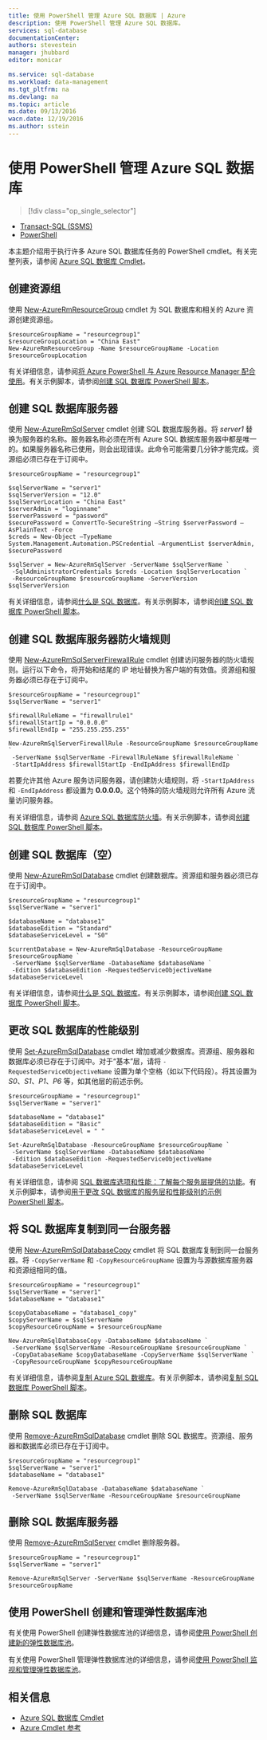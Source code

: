 ```yaml
---
title: 使用 PowerShell 管理 Azure SQL 数据库 | Azure
description: 使用 PowerShell 管理 Azure SQL 数据库。
services: sql-database
documentationCenter: 
authors: stevestein
manager: jhubbard
editor: monicar

ms.service: sql-database
ms.workload: data-management
ms.tgt_pltfrm: na
ms.devlang: na
ms.topic: article
ms.date: 09/13/2016
wacn.date: 12/19/2016
ms.author: sstein
---
```


# 使用 PowerShell 管理 Azure SQL 数据库

> [!div class="op_single_selector"]
- [Transact-SQL (SSMS)](./sql-database-manage-azure-ssms.md)
- [PowerShell](./sql-database-command-line-tools.md)

本主题介绍用于执行许多 Azure SQL 数据库任务的 PowerShell cmdlet。有关完整列表，请参阅 [Azure SQL 数据库 Cmdlet](https://msdn.microsoft.com/zh-cn/library/mt574084.aspx)。

## 创建资源组

使用 [New-AzureRmResourceGroup](https://msdn.microsoft.com/zh-cn/library/azure/mt759837.aspx) cmdlet 为 SQL 数据库和相关的 Azure 资源创建资源组。

    $resourceGroupName = "resourcegroup1"
    $resourceGroupLocation = "China East"
    New-AzureRmResourceGroup -Name $resourceGroupName -Location $resourceGroupLocation

有关详细信息，请参阅[将 Azure PowerShell 与 Azure Resource Manager 配合使用](../azure-resource-manager/powershell-azure-resource-manager.md)。有关示例脚本，请参阅[创建 SQL 数据库 PowerShell 脚本](./sql-database-get-started-powershell.md#create-a-sql-database-powershell-script)。

## 创建 SQL 数据库服务器

使用 [New-AzureRmSqlServer](https://msdn.microsoft.com/zh-cn/library/azure/mt603715.aspx) cmdlet 创建 SQL 数据库服务器。将 *server1* 替换为服务器的名称。服务器名称必须在所有 Azure SQL 数据库服务器中都是唯一的。如果服务器名称已使用，则会出现错误。此命令可能需要几分钟才能完成。资源组必须已存在于订阅中。

    $resourceGroupName = "resourcegroup1"

    $sqlServerName = "server1"
    $sqlServerVersion = "12.0"
    $sqlServerLocation = "China East"
    $serverAdmin = "loginname"
    $serverPassword = "password" 
    $securePassword = ConvertTo-SecureString –String $serverPassword –AsPlainText -Force
    $creds = New-Object –TypeName System.Management.Automation.PSCredential –ArgumentList $serverAdmin, $securePassword
    
    $sqlServer = New-AzureRmSqlServer -ServerName $sqlServerName `
     -SqlAdministratorCredentials $creds -Location $sqlServerLocation `
     -ResourceGroupName $resourceGroupName -ServerVersion $sqlServerVersion

有关详细信息，请参阅[什么是 SQL 数据库](./sql-database-technical-overview.md)。有关示例脚本，请参阅[创建 SQL 数据库 PowerShell 脚本](./sql-database-get-started-powershell.md#create-a-sql-database-powershell-script)。

## 创建 SQL 数据库服务器防火墙规则

使用 [New-AzureRmSqlServerFirewallRule](https://msdn.microsoft.com/zh-cn/library/azure/mt603860.aspx) cmdlet 创建访问服务器的防火墙规则。运行以下命令，将开始和结尾的 IP 地址替换为客户端的有效值。资源组和服务器必须已存在于订阅中。

    $resourceGroupName = "resourcegroup1"
    $sqlServerName = "server1"

    $firewallRuleName = "firewallrule1"
    $firewallStartIp = "0.0.0.0"
    $firewallEndIp = "255.255.255.255"

    New-AzureRmSqlServerFirewallRule -ResourceGroupName $resourceGroupName `
     -ServerName $sqlServerName -FirewallRuleName $firewallRuleName `
     -StartIpAddress $firewallStartIp -EndIpAddress $firewallEndIp

若要允许其他 Azure 服务访问服务器，请创建防火墙规则，将 `-StartIpAddress` 和 `-EndIpAddress` 都设置为 **0.0.0.0**。这个特殊的防火墙规则允许所有 Azure 流量访问服务器。

有关详细信息，请参阅 [Azure SQL 数据库防火墙](./sql-database-firewall-configure.md)。有关示例脚本，请参阅[创建 SQL 数据库 PowerShell 脚本](./sql-database-get-started-powershell.md#create-a-sql-database-powershell-script)。

## 创建 SQL 数据库（空）

使用 [New-AzureRmSqlDatabase](https://msdn.microsoft.com/zh-cn/library/azure/mt619339.aspx) cmdlet 创建数据库。资源组和服务器必须已存在于订阅中。

    $resourceGroupName = "resourcegroup1"
    $sqlServerName = "server1"

    $databaseName = "database1"
    $databaseEdition = "Standard"
    $databaseServiceLevel = "S0"

    $currentDatabase = New-AzureRmSqlDatabase -ResourceGroupName $resourceGroupName `
     -ServerName $sqlServerName -DatabaseName $databaseName `
     -Edition $databaseEdition -RequestedServiceObjectiveName $databaseServiceLevel

有关详细信息，请参阅[什么是 SQL 数据库](./sql-database-technical-overview.md)。有关示例脚本，请参阅[创建 SQL 数据库 PowerShell 脚本](./sql-database-get-started-powershell.md#create-a-sql-database-powershell-script)。

## 更改 SQL 数据库的性能级别

使用 [Set-AzureRmSqlDatabase](https://msdn.microsoft.com/zh-cn/library/azure/mt619433.aspx) cmdlet 增加或减少数据库。资源组、服务器和数据库必须已存在于订阅中。对于“基本”层，请将 `-RequestedServiceObjectiveName` 设置为单个空格（如以下代码段）。将其设置为 *S0*、*S1*、*P1*、*P6* 等，如其他层的前述示例。

    $resourceGroupName = "resourcegroup1"
    $sqlServerName = "server1"

    $databaseName = "database1"
    $databaseEdition = "Basic"
    $databaseServiceLevel = " "

    Set-AzureRmSqlDatabase -ResourceGroupName $resourceGroupName `
     -ServerName $sqlServerName -DatabaseName $databaseName `
     -Edition $databaseEdition -RequestedServiceObjectiveName $databaseServiceLevel

有关详细信息，请参阅 [SQL 数据库选项和性能：了解每个服务层提供的功能](./sql-database-service-tiers.md)。有关示例脚本，请参阅[用于更改 SQL 数据库的服务层和性能级别的示例 PowerShell 脚本](./sql-database-scale-up-powershell.md#sample-powershell-script-to-change-the-service-tier-and-performance-level-of-your-sql-database)。

## 将 SQL 数据库复制到同一台服务器

使用 [New-AzureRmSqlDatabaseCopy](https://msdn.microsoft.com/zh-cn/library/azure/mt603644.aspx) cmdlet 将 SQL 数据库复制到同一台服务器。将 `-CopyServerName` 和 `-CopyResourceGroupName` 设置为与源数据库服务器和资源组相同的值。

    $resourceGroupName = "resourcegroup1"
    $sqlServerName = "server1"
    $databaseName = "database1"

    $copyDatabaseName = "database1_copy"
    $copyServerName = $sqlServerName
    $copyResourceGroupName = $resourceGroupName

    New-AzureRmSqlDatabaseCopy -DatabaseName $databaseName `
     -ServerName $sqlServerName -ResourceGroupName $resourceGroupName `
     -CopyDatabaseName $copyDatabaseName -CopyServerName $sqlServerName `
     -CopyResourceGroupName $copyResourceGroupName

有关详细信息，请参阅[复制 Azure SQL 数据库](./sql-database-copy.md)。有关示例脚本，请参阅[复制 SQL 数据库 PowerShell 脚本](./sql-database-copy-powershell.md#example-powershell-script)。

## 删除 SQL 数据库

使用 [Remove-AzureRmSqlDatabase](https://msdn.microsoft.com/zh-cn/library/azure/mt619368.aspx) cmdlet 删除 SQL 数据库。资源组、服务器和数据库必须已存在于订阅中。

    $resourceGroupName = "resourcegroup1"
    $sqlServerName = "server1"
    $databaseName = "database1"

    Remove-AzureRmSqlDatabase -DatabaseName $databaseName `
     -ServerName $sqlServerName -ResourceGroupName $resourceGroupName

## 删除 SQL 数据库服务器

使用 [Remove-AzureRmSqlServer](https://msdn.microsoft.com/zh-cn/library/azure/mt603488.aspx) cmdlet 删除服务器。

    $resourceGroupName = "resourcegroup1"
    $sqlServerName = "server1"

    Remove-AzureRmSqlServer -ServerName $sqlServerName -ResourceGroupName $resourceGroupName

## 使用 PowerShell 创建和管理弹性数据库池

有关使用 PowerShell 创建弹性数据库池的详细信息，请参阅[使用 PowerShell 创建新的弹性数据库池](./sql-database-elastic-pool-create-powershell.md)。

有关使用 PowerShell 管理弹性数据库池的详细信息，请参阅[使用 PowerShell 监视和管理弹性数据库池](./sql-database-elastic-pool-manage-powershell.md)。

## 相关信息

- [Azure SQL 数据库 Cmdlet](https://msdn.microsoft.com/zh-cn/library/azure/mt574084.aspx)
- [Azure Cmdlet 参考](https://msdn.microsoft.com/zh-cn/library/azure/dn708514.aspx)

<!---HONumber=Mooncake_Quality_Review_1202_2016-->